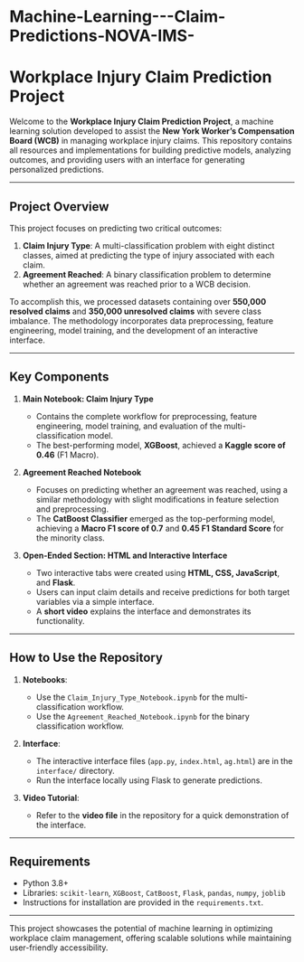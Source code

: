 # Machine-Learning---Claim-Predictions-NOVA-IMS-

# **Workplace Injury Claim Prediction Project**

Welcome to the **Workplace Injury Claim Prediction Project**, a machine learning solution developed to assist the **New York Worker’s Compensation Board (WCB)** in managing workplace injury claims. This repository contains all resources and implementations for building predictive models, analyzing outcomes, and providing users with an interface for generating personalized predictions.

---

## **Project Overview**

This project focuses on predicting two critical outcomes:
1. **Claim Injury Type**: A multi-classification problem with eight distinct classes, aimed at predicting the type of injury associated with each claim.
2. **Agreement Reached**: A binary classification problem to determine whether an agreement was reached prior to a WCB decision.

To accomplish this, we processed datasets containing over **550,000 resolved claims** and **350,000 unresolved claims** with severe class imbalance. The methodology incorporates data preprocessing, feature engineering, model training, and the development of an interactive interface.

---

## **Key Components**

1. **Main Notebook: Claim Injury Type**  
   - Contains the complete workflow for preprocessing, feature engineering, model training, and evaluation of the multi-classification model.  
   - The best-performing model, **XGBoost**, achieved a **Kaggle score of 0.46** (F1 Macro).

2. **Agreement Reached Notebook**  
   - Focuses on predicting whether an agreement was reached, using a similar methodology with slight modifications in feature selection and preprocessing.  
   - The **CatBoost Classifier** emerged as the top-performing model, achieving a **Macro F1 score of 0.7** and **0.45 F1 Standard Score** for the minority class.

3. **Open-Ended Section: HTML and Interactive Interface**  
   - Two interactive tabs were created using **HTML, CSS, JavaScript**, and **Flask**.  
   - Users can input claim details and receive predictions for both target variables via a simple interface.  
   - A **short video** explains the interface and demonstrates its functionality.

---

## **How to Use the Repository**

1. **Notebooks**:
   - Use the `Claim_Injury_Type_Notebook.ipynb` for the multi-classification workflow.
   - Use the `Agreement_Reached_Notebook.ipynb` for the binary classification workflow.

2. **Interface**:
   - The interactive interface files (`app.py`, `index.html`, `ag.html`) are in the `interface/` directory.
   - Run the interface locally using Flask to generate predictions.

3. **Video Tutorial**:
   - Refer to the **video file** in the repository for a quick demonstration of the interface.

---

## **Requirements**
- Python 3.8+
- Libraries: `scikit-learn`, `XGBoost`, `CatBoost`, `Flask`, `pandas`, `numpy`, `joblib`
- Instructions for installation are provided in the `requirements.txt`.

---

This project showcases the potential of machine learning in optimizing workplace claim management, offering scalable solutions while maintaining user-friendly accessibility.
